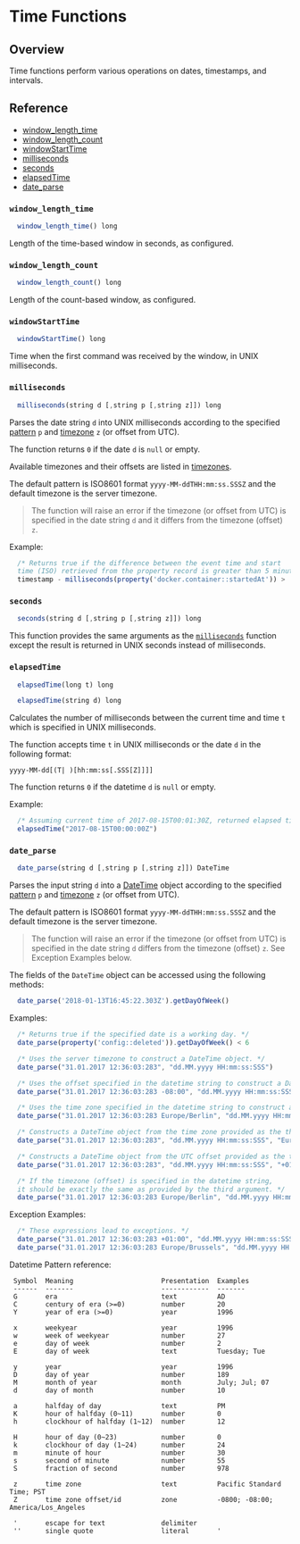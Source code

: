 # Time Functions

## Overview

Time functions perform various operations on dates, timestamps, and intervals.

## Reference

* [window_length_time](#window_length_time)
* [window_length_count](#window_length_count)
* [windowStartTime](#windowstarttime)
* [milliseconds](#milliseconds)
* [seconds](#seconds)
* [elapsedTime](#elapsedtime)
* [date_parse](#date_parse)

### `window_length_time`

```javascript
  window_length_time() long
```

Length of the time-based window in seconds, as configured.

### `window_length_count`

```javascript
  window_length_count() long
```

Length of the count-based window, as configured.

### `windowStartTime`

```javascript
  windowStartTime() long
```

Time when the first command was received by the window, in UNIX milliseconds.

### `milliseconds`

```javascript
  milliseconds(string d [,string p [,string z]]) long
```

Parses the date string `d` into UNIX milliseconds according to the specified [pattern](http://joda-time.sourceforge.net/apidocs/org/joda/time/format/DateTimeFormat.html) `p` and [timezone](http://joda-time.sourceforge.net/timezones.html) `z` (or offset from UTC).

The function returns `0` if the date `d` is `null` or empty.

Available timezones and their offsets are listed in [timezones](../shared/timezone-list.md).

The default pattern is ISO8601 format `yyyy-MM-ddTHH:mm:ss.SSSZ` and the default timezone is the server timezone.

> The function will raise an error if the timezone (or offset from UTC) is specified in the date string `d` and it differs from the timezone (offset) `z`.

Example:

```javascript
  /* Returns true if the difference between the event time and start
  time (ISO) retrieved from the property record is greater than 5 minutes. */
  timestamp - milliseconds(property('docker.container::startedAt')) >  5*60000
```

### `seconds`

```javascript
  seconds(string d [,string p [,string z]]) long
```

This function provides the same arguments as the [`milliseconds`](#milliseconds) function except the result is returned in UNIX seconds instead of milliseconds.

### `elapsedTime`

```javascript
  elapsedTime(long t) long
```

```javascript
  elapsedTime(string d) long
```

Calculates the number of milliseconds between the current time and time `t` which is specified in UNIX milliseconds.

The function accepts time `t` in UNIX milliseconds or the date `d` in the following format:

```
yyyy-MM-dd[(T| )[hh:mm:ss[.SSS[Z]]]]
```

The function returns `0` if the datetime `d` is `null` or empty.

Example:

```javascript
  /* Assuming current time of 2017-08-15T00:01:30Z, returned elapsed time is 90000 */
  elapsedTime("2017-08-15T00:00:00Z")
```

### `date_parse`

```javascript
  date_parse(string d [,string p [,string z]]) DateTime
```

Parses the input string `d` into a [DateTime](object-datetime.md) object according to the specified [pattern](http://joda-time.sourceforge.net/apidocs/org/joda/time/format/DateTimeFormat.html) `p` and [timezone](../shared/timezone-list.md) `z` (or offset from UTC).

The default pattern is ISO8601 format `yyyy-MM-ddTHH:mm:ss.SSSZ` and the default timezone is the server timezone.

> The function will raise an error if the timezone (or offset from UTC) is specified in the date string `d` differs from the timezone (offset) `z`. See Exception Examples below.

The fields of the `DateTime` object can be accessed using the following methods:

```javascript
  date_parse('2018-01-13T16:45:22.303Z').getDayOfWeek()
```

Examples:

  ```javascript
    /* Returns true if the specified date is a working day. */
    date_parse(property('config::deleted')).getDayOfWeek() < 6
  ```

  ```javascript
    /* Uses the server timezone to construct a DateTime object. */
    date_parse("31.01.2017 12:36:03:283", "dd.MM.yyyy HH:mm:ss:SSS")
  ```

  ```javascript
    /* Uses the offset specified in the datetime string to construct a DateTime object. */
    date_parse("31.01.2017 12:36:03:283 -08:00", "dd.MM.yyyy HH:mm:ss:SSS ZZ")
  ```

  ```javascript
    /* Uses the time zone specified in the datetime string to construct a DateTime object. */
    date_parse("31.01.2017 12:36:03:283 Europe/Berlin", "dd.MM.yyyy HH:mm:ss:SSS ZZZ")
  ```

  ```javascript
    /* Constructs a DateTime object from the time zone provided as the third argument. */
    date_parse("31.01.2017 12:36:03:283", "dd.MM.yyyy HH:mm:ss:SSS", "Europe/Berlin")
  ```

  ```javascript
    /* Constructs a DateTime object from the UTC offset provided as the third argument. */
    date_parse("31.01.2017 12:36:03:283", "dd.MM.yyyy HH:mm:ss:SSS", "+01:00")
  ```

  ```javascript
    /* If the timezone (offset) is specified in the datetime string,
    it should be exactly the same as provided by the third argument. */
    date_parse("31.01.2017 12:36:03:283 Europe/Berlin", "dd.MM.yyyy HH:mm:ss:SSS ZZZ", "Europe/Berlin")
  ```
Exception Examples:

  ```javascript
    /* These expressions lead to exceptions. */
    date_parse("31.01.2017 12:36:03:283 +01:00", "dd.MM.yyyy HH:mm:ss:SSS ZZ", "Europe/Berlin")
    date_parse("31.01.2017 12:36:03:283 Europe/Brussels", "dd.MM.yyyy HH:mm:ss:SSS ZZZ", "Europe/Berlin")
  ```

Datetime Pattern reference:

  ```
   Symbol  Meaning                      Presentation  Examples
   ------  -------                      ------------  -------
   G       era                          text          AD
   C       century of era (>=0)         number        20
   Y       year of era (>=0)            year          1996

   x       weekyear                     year          1996
   w       week of weekyear             number        27
   e       day of week                  number        2
   E       day of week                  text          Tuesday; Tue

   y       year                         year          1996
   D       day of year                  number        189
   M       month of year                month         July; Jul; 07
   d       day of month                 number        10

   a       halfday of day               text          PM
   K       hour of halfday (0~11)       number        0
   h       clockhour of halfday (1~12)  number        12

   H       hour of day (0~23)           number        0
   k       clockhour of day (1~24)      number        24
   m       minute of hour               number        30
   s       second of minute             number        55
   S       fraction of second           number        978

   z       time zone                    text          Pacific Standard Time; PST
   Z       time zone offset/id          zone          -0800; -08:00; America/Los_Angeles

   '       escape for text              delimiter
   ''      single quote                 literal       '
  ```  
